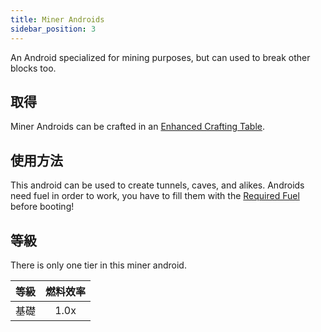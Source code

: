 ```yaml
---
title: Miner Androids
sidebar_position: 3
---
```


An Android specialized for mining purposes, but can used to break other blocks too.

## 取得

Miner Androids can be crafted in an [Enhanced Crafting Table](Enhanced-Crafting-Table).

## 使用方法

This android can be used to create tunnels, caves, and alikes. Androids need fuel in order to work, you have to fill them with the [Required Fuel](Normal-Androids#power-source) before booting!

## 等級

There is only one tier in this miner android.

| 等級 | 燃料效率 |
| -- |:----:|
| 基礎 | 1.0x |
